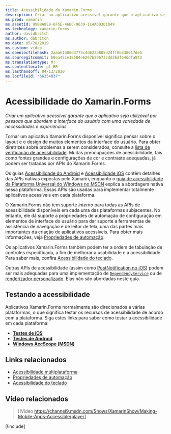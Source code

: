 ```yaml
---
title: Acessibilidade do Xamarin.Forms
description: Criar um aplicativo acessível garante que o aplicativo seja utilizável por pessoas que abordem a interface do usuário com uma variedade de necessidades e experiências.
ms.prod: xamarin
ms.assetid: 99B8A8E8-6F5E-46BC-9639-1C4A6D301049
ms.technology: xamarin-forms
author: davidbritch
ms.author: dabritch
ms.date: 05/28/2019
ms.custom: video
ms.openlocfilehash: 2aaa61400d3775c4d622b805d24ff0b338017de5
ms.sourcegitcommit: b0ea451e18504e6267b896732dd26df64ddfa843
ms.translationtype: MT
ms.contentlocale: pt-BR
ms.lasthandoff: 04/13/2020
ms.locfileid: "66354037"
---
```

# <a name="xamarinforms-accessibility"></a>Acessibilidade do Xamarin.Forms

_Criar um aplicativo acessível garante que o aplicativo seja utilizável por pessoas que abordem a interface do usuário com uma variedade de necessidades e experiências._

Tornar um aplicativo Xamarin.Forms disponível significa pensar sobre o layout e o design de muitos elementos da interface do usuário. Para obter diretrizes sobre problemas a serem considerados, consulte a [lista de verificação de acessibilidade](~/cross-platform/app-fundamentals/accessibility.md). Muitas preocupações de acessibilidade, tais como fontes grandes e configurações de cor e contraste adequadas, já podem ser tratadas por APIs do Xamarin.Forms.

Os guias [Acessibilidade do Android](~/android/app-fundamentals/accessibility.md) e [Acessibilidade iOS](~/ios/app-fundamentals/accessibility.md) contêm detalhes das APIs nativas expostas pelo Xamarin, enquanto o [guia de acessibilidade da Plataforma Universal do Windows no MSDN](https://msdn.microsoft.com/windows/uwp/accessibility/basic-accessibility-information) explica a abordagem nativa nessa plataforma. Essas APIs são usadas para implementar totalmente aplicativos acessíveis em cada plataforma.

O Xamarin.Forms não tem suporte *interno* para todas as APIs de acessibilidade disponíveis em cada uma das plataformas subjacentes. No entanto, ele dá suporte a propriedades de automação de configuração em elementos de interface do usuário para dar suporte a ferramentas de assistência de navegação e de leitor de tela, uma das partes mais importantes da criação de aplicativos acessíveis. Para obter mais informações, veja [Propriedades de automação](~/xamarin-forms/app-fundamentals/accessibility/automation-properties.md).

Os aplicativos Xamarin.Forms também podem ter a ordem de tabulação de controles especificada, a fim de melhorar a usabilidade e a acessibilidade. Para saber mais, confira [Acessibilidade do teclado](~/xamarin-forms/app-fundamentals/accessibility/keyboard.md).

Outras APIs de acessibilidade (assim como [PostNotification no iOS](~/ios/app-fundamentals/accessibility.md)) podem ser mais adequadas para uma implementação de [`DependencyService`](~/xamarin-forms/app-fundamentals/dependency-service/index.md) ou de [renderizador personalizado](~/xamarin-forms/app-fundamentals/custom-renderer/index.md). Elas não são abordadas neste guia.

## <a name="testing-accessibility"></a>Testando a acessibilidade

Aplicativos Xamarin.Forms normalmente são direcionados a várias plataformas, o que significa testar os recursos de acessibilidade de acordo com a plataforma. Siga estes links para saber como testar a acessibilidade em cada plataforma:

- [**Testes de iOS**](~/ios/app-fundamentals/accessibility.md)
- [**Testes de Android**](~/android/app-fundamentals/accessibility.md)
- [**Windows AccScope (MSDN)**](https://msdn.microsoft.com/library/windows/desktop/dn433239)

## <a name="related-links"></a>Links relacionados

- [Acessibilidade multiplataforma](~/cross-platform/app-fundamentals/accessibility.md)
- [Propriedades de automação](~/xamarin-forms/app-fundamentals/accessibility/automation-properties.md)
- [Acessibilidade do teclado](~/xamarin-forms/app-fundamentals/accessibility/keyboard.md)

## <a name="related-video"></a>Vídeo relacionados

> [!Video https://channel9.msdn.com/Shows/XamarinShow/Making-Mobile-Apps-Accessible/player]

[!include[](~/essentials/includes/xamarin-show-essentials.md)]
